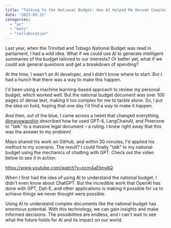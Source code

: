 ```yaml
---
title: "Talking to the National Budget: How AI Helped Me Decode Complex Documents"
date: "2023-03-31"
categories: 
  - "ai"
  - "bots"
  - "collaboration"
---
```


Last year, when the Trinidad and Tobago National Budget was read in parliament, I had a wild idea. What if we could use AI to generate intelligent summaries of the budget tailored to our interests? Or better yet, what if we could ask general questions and get a breakdown of spending?

At the time, I wasn't an AI developer, and I didn't know where to start. But I had a hunch that there was a way to make this happen.

I'd been using a machine learning-based approach to review my personal budget, which worked well. But the national budget document was over 100 pages of dense text, making it too complex for me to tackle alone. So, I put the idea on hold, hoping that one day I'd find a way to make it happen.

And then, out of the blue, I came across a tweet that changed everything. [@mayowaoshin](https://twitter.com/iStarr/status/1638594369660887046?s=20) described how he used GPT-4, LangChainAI, and Pinecone to "talk" to a massive legal document – a ruling. I knew right away that this was the answer to my problem!

Mayo shared his work on GitHub, and within 30 minutes, I'd applied his method to my scenario. The result? I could finally "talk" to my national budget using the mechanics of chatting with GPT. Check out the video below to see it in action:

https://www.youtube.com/watch?v=pcm4aEbnyAQ

When I first had the idea of using AI to understand the national budget, I didn't even know about ChatGPT. But the incredible work that OpenAI has done with GPT, Dall-E, and other applications is making it possible for us to achieve things we never thought were possible.

Using AI to understand complex documents like the national budget has enormous potential. With this technology, we can gain insights and make informed decisions. The possibilities are endless, and I can't wait to see what the future holds for AI and its impact on our world.
